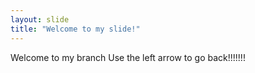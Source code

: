 ```yaml
---
layout: slide
title: "Welcome to my slide!"
---
```

Welcome to my branch
Use the left arrow to go back!!!!!!!
